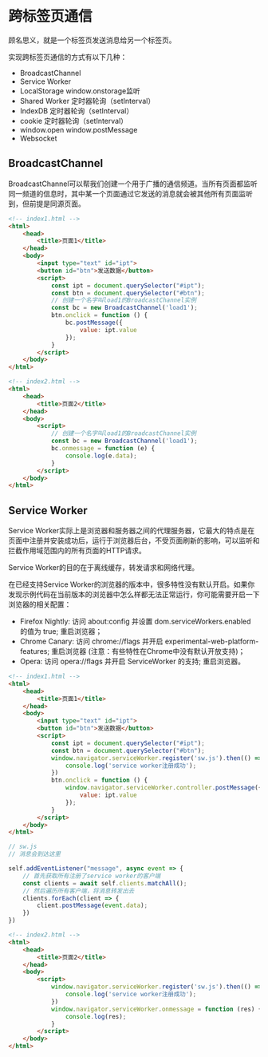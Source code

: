 # 跨标签页通信

顾名思义，就是一个标签页发送消息给另一个标签页。

实现跨标签页通信的方式有以下几种：

- BroadcastChannel
- Service Worker
- LocalStorage window.onstorage监听
- Shared Worker 定时器轮询（setInterval）
- IndexDB 定时器轮询（setInterval）
- cookie 定时器轮询（setInterval）
- window.open window.postMessage
- Websocket

## BroadcastChannel

BroadcastChannel可以帮我们创建一个用于广播的通信频道。当所有页面都监听同一频道的信息时，其中某一个页面通过它发送的消息就会被其他所有页面监听到，但前提是同源页面。

```html
<!-- index1.html -->
<html>
	<head>
		<title>页面1</title>
	</head>
	<body>
		<input type="text" id="ipt">
		<button id="btn">发送数据</button>
		<script>
        	const ipt = document.querySelector("#ipt");
            const btn = document.querySelector("#btn");
            // 创建一个名字叫load1的BroadcastChannel实例
            const bc = new BroadcastChannel('load1');
            btn.onclick = function () {
                bc.postMessage({
                    value: ipt.value
                });
            }
        </script>
	</body>
</html>
```

```html
<!-- index2.html -->
<html>
	<head>
		<title>页面2</title>
	</head>
	<body>
		<script>
            // 创建一个名字叫load1的BroadcastChannel实例
            const bc = new BroadcastChannel('load1');
            bc.onmessage = function (e) {
                console.log(e.data);
            }
        </script>
	</body>
</html>
```

## Service Worker

Service Worker实际上是浏览器和服务器之间的代理服务器，它最大的特点是在页面中注册并安装成功后，运行于浏览器后台，不受页面刷新的影响，可以监听和拦截作用域范围内的所有页面的HTTP请求。

Service Worker的目的在于离线缓存，转发请求和网络代理。

在已经支持Service Worker的浏览器的版本中，很多特性没有默认开启。如果你发现示例代码在当前版本的浏览器中怎么样都无法正常运行，你可能需要开启一下浏览器的相关配置：

- Firefox Nightly: 访问 about:config 并设置 dom.serviceWorkers.enabled 的值为 true; 重启浏览器；
- Chrome Canary: 访问 chrome://flags 并开启 experimental-web-platform-features; 重启浏览器 (注意：有些特性在Chrome中没有默认开放支持)；
- Opera: 访问 opera://flags 并开启 ServiceWorker 的支持; 重启浏览器。 

```html
<!-- index1.html -->
<html>
	<head>
		<title>页面1</title>
	</head>
	<body>
        <input type="text" id="ipt">
		<button id="btn">发送数据</button>
		<script>
            const ipt = document.querySelector("#ipt");
            const btn = document.querySelector("#btn");
			window.navigator.serviceWorker.register('sw.js').then(() => {
                console.log('service worker注册成功');
            })			
            btn.onclick = function () {
                window.navigator.serviceWorker.controller.postMessage({
                    value: ipt.value
                });
            }
        </script>
	</body>
</html>
```

```js
// sw.js
// 消息会到达这里

self.addEventListener("message", async event => {
    // 首先获取所有注册了service worker的客户端
    const clients = await self.clients.matchAll();
    // 然后遍历所有客户端，将消息转发出去
    clients.forEach(client => {
        client.postMessage(event.data);
    })
})
```

```html
<!-- index2.html -->
<html>
	<head>
		<title>页面2</title>
	</head>
	<body>
		<script>
			window.navigator.serviceWorker.register('sw.js').then(() => {
                console.log('service worker注册成功');
            })	
            window.navigator.serviceWorker.onmessage = function (res) {
                console.log(res);
            }
        </script>
	</body>
</html>
```

